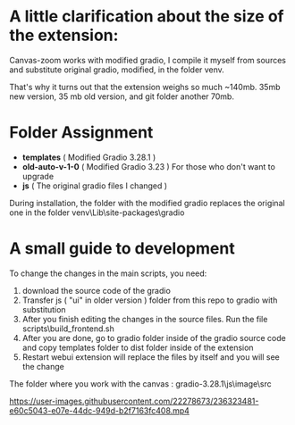 # A little clarification about the size of the extension:

Canvas-zoom works with modified gradio, I compile it myself from sources and substitute original gradio, modified, in the folder venv. 

That's why it turns out that the extension weighs so much ~140mb.
35mb new version, 35 mb old version, and git folder another 70mb. 

# Folder Assignment
- **templates** ( Modified Gradio 3.28.1 )
- **old-auto-v-1-0** ( Modified Gradio 3.23 )  For those who don't want to upgrade
- **js** ( The original gradio files I changed )

During installation, the folder with the modified gradio replaces the original one in the folder venv\Lib\site-packages\gradio

# A small guide to development

To change the changes in the main scripts, you need:
1) download the source code of the gradio
2) Transfer js ( "ui" in older version ) folder from this repo to gradio with substitution
3) After you finish editing the changes in the source files. Run the file
scripts\build_frontend.sh
4) After you are done, go to gradio folder inside of the gradio source code and copy templates folder to dist folder inside of the extension
5) Restart webui extension will replace the files by itself and you will see the change

The folder where you work with the canvas : gradio-3.28.1\js\image\src

https://user-images.githubusercontent.com/22278673/236323481-e60c5043-e07e-44dc-949d-b2f7163fc408.mp4

